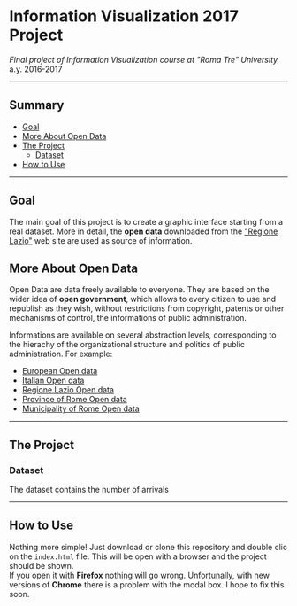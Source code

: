 # Information Visualization 2017 Project

*Final project of Information Visualization course at "Roma Tre" University*   
a.y. 2016-2017

_____

## Summary
- [Goal](#goal)
- [More About Open Data](#more-about-open-data)
- [The Project](#the-project)
	* [Dataset](#dataset)
- [How to Use](#how-to-use)
_____

## Goal

The main goal of this project is to create a graphic interface starting from a real dataset. More in detail, the **open data** downloaded from the ["Regione Lazio"](https://dati.lazio.it/) web site are used as source of information.

## More About Open Data

Open Data are data freely available to everyone. They are based on the wider idea of **open government**, which allows to every citizen to use and republish as they wish, without restrictions from copyright, patents or other mechanisms of control, the informations of public administration.

Informations are available on several abstraction levels, corresponding to the hierachy of the organizational structure and politics of public administration. For example:   
- [European Open data](https://open-data.europa.eu/en/data/)
- [Italian Open data](http://www.dati.gov.it/)
- [Regione Lazio Open data](https://dati.lazio.it/)
- [Province of Rome Open data]("http://www.opendata.provincia.roma.it/)
- [Municipality of Rome Open data](http://dati.comune.roma.it/)
______

## The Project

### Dataset

The dataset contains the number of arrivals 

______

## How to Use

Nothing more simple! Just download or clone this repository and double clic on the `index.html` file. This will be open with a browser and the project should be shown.   
If you open it with **Firefox** nothing will go wrong. Unfortunally, with new versions of **Chrome** there is a problem with the modal box. I hope to fix this soon.